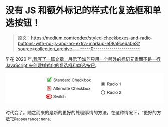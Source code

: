 # 没有 JS 和额外标记的样式化复选框和单选按钮！

> 原文：<https://medium.com/codex/styled-checkboxes-and-radio-buttons-with-no-js-and-no-extra-markup-e08a9ceda0e8?source=collection_archive---------0----------------------->

早在 2020 年[,我写了一篇文章，展示了如何只用一个额外的标记元素而不是一行 JavaScript 来创建样式化的复选框和单选按钮](https://levelup.gitconnected.com/styled-checkboxes-and-radio-buttons-using-minimal-html-and-no-javascript-6ec6697ed23c)。

![](img/f41d672b2271f75dabdab731b88a685c.png)

时代变了。随之而来的是新的更好的处理事情的方法。在这种情况下，“更好的方法”是`appearance:none;`